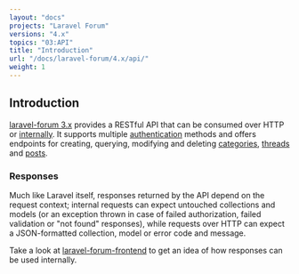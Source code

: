 ```yaml
---
layout: "docs"
projects: "Laravel Forum"
versions: "4.x"
topics: "03:API"
title: "Introduction"
url: "/docs/laravel-forum/4.x/api/"
weight: 1
---
```


## Introduction

[laravel-forum 3.x](https://github.com/Riari/laravel-forum) provides a RESTful API that can be consumed over HTTP or [internally](/docs/laravel-forum/4.x/api/internal-dispatching/). It supports multiple [authentication](/docs/laravel-forum/4.x/api/authentication/) methods and offers endpoints for creating, querying, modifying and deleting [categories](/docs/laravel-forum/4.x/api/categories/), [threads](/docs/laravel-forum/4.x/api/threads/) and [posts](/docs/laravel-forum/4.x/api/posts/).

### Responses

Much like Laravel itself, responses returned by the API depend on the request context; internal requests can expect untouched collections and models (or an exception thrown in case of failed authorization, failed validation or "not found" responses), while requests over HTTP can expect a JSON-formatted collection, model or error code and message.

Take a look at [laravel-forum-frontend](https://github.com/Riari/laravel-forum-frontend) to get an idea of how responses can be used internally.
